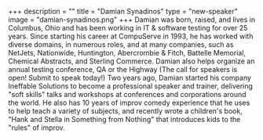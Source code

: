 +++
description = ""
title = "Damian Synadinos"
type = "new-speaker"
image = "damian-synadinos.png"
+++
Damian was born, raised, and lives in Columbus, Ohio and has been working in IT & software testing for over 25 years. Since starting his career at CompuServe in 1993, he has worked with diverse domains, in numerous roles, and at many companies, such as NetJets, Nationwide, Huntington, Abercrombie & Fitch, Battelle Memorial, Chemical Abstracts, and Sterling Commerce. Damian also helps organize an annual testing conference, QA or the Highway (The call for speakers is open! Submit to speak today!) Two years ago, Damian started his company Ineffable Solutions to become a professional speaker and trainer, delivering "soft skills" talks and workshops at conferences and corporations around the world. He also has 10 years of improv comedy experience that he uses to help teach a variety of subjects, and recently wrote a children's book, "Hank and Stella in Something from Nothing" that introduces kids to the "rules" of improv.
